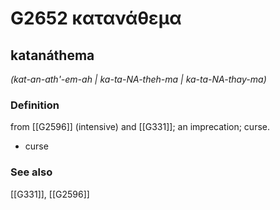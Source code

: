 # G2652 κατανάθεμα

## katanáthema

_(kat-an-ath'-em-ah | ka-ta-NA-theh-ma | ka-ta-NA-thay-ma)_

### Definition

from [[G2596]] (intensive) and [[G331]]; an imprecation; curse.

- curse

### See also

[[G331]], [[G2596]]

